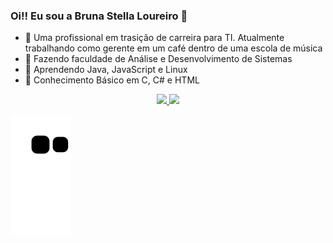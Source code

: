 ### Oi!! Eu sou a Bruna Stella Loureiro 👋

- 🔭 Uma profissional em trasição de carreira para TI. Atualmente trabalhando como gerente em um café dentro de uma escola de música
- 🌱 Fazendo faculdade de Análise e Desenvolvimento de Sistemas
- 💬 Aprendendo Java, JavaScript e Linux
- 💬 Conhecimento Básico em C, C# e HTML



<div align="center">
  <a href="https://github.com/brunastella">
  <img height="150em" src="https://github-readme-stats.vercel.app/api?username=brunastella&show_icons=true&theme=synthwave&include_all_commits=true&count_private=true"/>
  <img height="150em" src="https://github-readme-stats.vercel.app/api/top-langs/?username=brunastella&layout=compact&langs_count=7&theme=synthwave"/>
</div>

![Snake animation](https://github.com/brunastella/brunastella/blob/output/github-contribution-grid-snake.svg)



